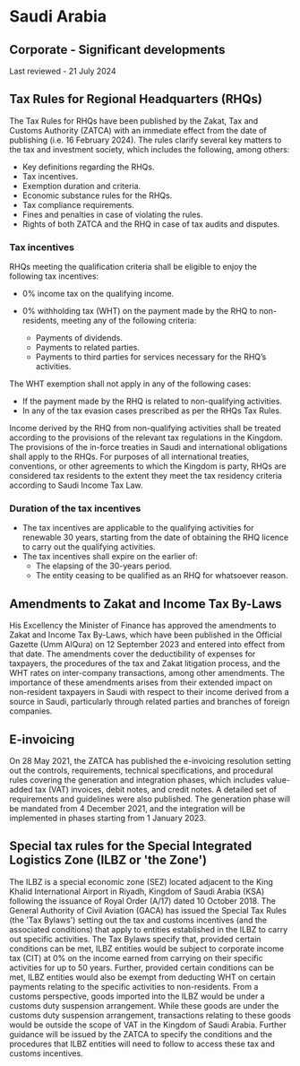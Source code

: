 # Saudi Arabia
## Corporate - Significant developments
Last reviewed - 21 July 2024
## Tax Rules for Regional Headquarters (RHQs)
The Tax Rules for RHQs have been published by the Zakat, Tax and Customs Authority (ZATCA) with an immediate effect from the date of publishing (i.e. 16 February 2024).
The rules clarify several key matters to the tax and investment society, which includes the following, among others:
  * Key definitions regarding the RHQs.
  * Tax incentives.
  * Exemption duration and criteria.
  * Economic substance rules for the RHQs.
  * Tax compliance requirements.
  * Fines and penalties in case of violating the rules.
  * Rights of both ZATCA and the RHQ in case of tax audits and disputes.


### Tax incentives
RHQs meeting the qualification criteria shall be eligible to enjoy the following tax incentives:
  * 0% income tax on the qualifying income.
  * 0% withholding tax (WHT) on the payment made by the RHQ to non-residents, meeting any of the following criteria:


    * Payments of dividends.
    * Payments to related parties.
    * Payments to third parties for services necessary for the RHQ’s activities.


The WHT exemption shall not apply in any of the following cases:
  * If the payment made by the RHQ is related to non-qualifying activities.
  * In any of the tax evasion cases prescribed as per the RHQs Tax Rules.


Income derived by the RHQ from non-qualifying activities shall be treated according to the provisions of the relevant tax regulations in the Kingdom.
The provisions of the in-force treaties in Saudi and international obligations shall apply to the RHQs.
For purposes of all international treaties, conventions, or other agreements to which the Kingdom is party, RHQs are considered tax residents to the extent they meet the tax residency criteria according to Saudi Income Tax Law.
### **Duration of the tax incentives**
  * The tax incentives are applicable to the qualifying activities for renewable 30 years, starting from the date of obtaining the RHQ licence to carry out the qualifying activities.
  * The tax incentives shall expire on the earlier of:
    * The elapsing of the 30-years period.
    * The entity ceasing to be qualified as an RHQ for whatsoever reason.


## Amendments to Zakat and Income Tax By-Laws
His Excellency the Minister of Finance has approved the amendments to Zakat and Income Tax By-Laws, which have been published in the Official Gazette (Umm AlQura) on 12 September 2023 and entered into effect from that date.
The amendments cover the deductibility of expenses for taxpayers, the procedures of the tax and Zakat litigation process, and the WHT rates on inter-company transactions, among other amendments.
The importance of these amendments arises from their extended impact on non-resident taxpayers in Saudi with respect to their income derived from a source in Saudi, particularly through related parties and branches of foreign companies. 
## E-invoicing
On 28 May 2021, the ZATCA has published the e-invoicing resolution setting out the controls, requirements, technical specifications, and procedural rules covering the generation and integration phases, which includes value-added tax (VAT) invoices, debit notes, and credit notes. A detailed set of requirements and guidelines were also published.
The generation phase will be mandated from 4 December 2021, and the integration will be implemented in phases starting from 1 January 2023.
## Special tax rules for the Special Integrated Logistics Zone (ILBZ or 'the Zone')
The ILBZ is a special economic zone (SEZ) located adjacent to the King Khalid International Airport in Riyadh, Kingdom of Saudi Arabia (KSA) following the issuance of Royal Order (A/17) dated 10 October 2018.
The General Authority of Civil Aviation (GACA) has issued the Special Tax Rules (the 'Tax Bylaws') setting out the tax and customs incentives (and the associated conditions) that apply to entities established in the ILBZ to carry out specific activities.
The Tax Bylaws specify that, provided certain conditions can be met, ILBZ entities would be subject to corporate income tax (CIT) at 0% on the income earned from carrying on their specific activities for up to 50 years. Further, provided certain conditions can be met, ILBZ entities would also be exempt from deducting WHT on certain payments relating to the specific activities to non-residents.
From a customs perspective, goods imported into the ILBZ would be under a customs duty suspension arrangement. While these goods are under the customs duty suspension arrangement, transactions relating to these goods would be outside the scope of VAT in the Kingdom of Saudi Arabia.
Further guidance will be issued by the ZATCA to specify the conditions and the procedures that ILBZ entities will need to follow to access these tax and customs incentives.
